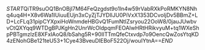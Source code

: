 $START$QiTR9suOQ1BnOBjI7M64FeQzgdst9o1ln4w59rVabRXkPoRMKYN8Nhq4uq4H+X8v6Wa1IUiuuEUjn3xCyZjTJYDIlJU0PiVxX1353DCvoIjDv5BBmZ+LD+LcFLq31pipCYXpxiHoWnmdeHBGvQ1FumNtIZsryou22OoW8/0jauJUwbvvCtQXYqq9WTDgBPJKgHn2UnrWcOldpqmFEOAIwHRtHRikvyuM+tq1WXeShpPBTgmzlzE8XFxIAoQ8/bSahg5R+90IITTmQfeCtxvdp7o9OencQwZosYtqKD4zENohGBe121teU53+1Cye43BveuDIEBoF522Oj/wouIYtnA==$END$